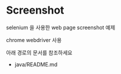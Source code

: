 # Screenshot

selenium 을 사용한 web page screenshot 예제

chrome webdriver 사용

아래 경로의 문서를 참조하세요

* java/README.md
